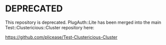 # DEPRECATED

This repository is deprecated.  PlugAuth::Lite has been merged into the main
Test::Clustericious::Cluster repository here:

https://github.com/plicease/Test-Clustericious-Cluster
